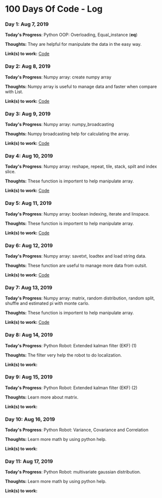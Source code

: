 # 100 Days Of Code - Log


### Day 1: Aug 7, 2019

**Today's Progress**: Python OOP: Overloading, Equal_instance (__eq__)

**Thoughts:** They are helpful for manipulate the data in the easy way.

**Link(s) to work:** 
[Code](https://github.com/worasuch/LearnPython.git)



### Day 2: Aug 8, 2019

**Today's Progress**: Numpy array: create numpy array

**Thoughts:** Numpy array is useful to manage data and faster when compare with List.

**Link(s) to work:** 
[Code](https://github.com/worasuch/LearnPython/blob/master/Create%20array%20numpy.ipynb)



### Day 3: Aug 9, 2019

**Today's Progress**: Numpy array: numpy_broadcasting

**Thoughts:** Numpy broadcasting help for calculating the array.

**Link(s) to work:** 
[Code](https://github.com/worasuch/LearnPython/blob/master/numpy_broadcasting.ipynb)



### Day 4: Aug 10, 2019

**Today's Progress**: Numpy array: reshape, repeat, tile, stack, spilt and index slice.

**Thoughts:** These function is importent to help manipulate array.

**Link(s) to work:** 
[Code](https://github.com/worasuch/LearnPython.git)



### Day 5: Aug 11, 2019

**Today's Progress**: Numpy array: boolean indexing, iterate and linspace.

**Thoughts:** These function is importent to help manipulate array.

**Link(s) to work:** 
[Code](https://github.com/worasuch/LearnPython.git)



### Day 6: Aug 12, 2019

**Today's Progress**: Numpy array: savetxt, loadtex and load string data.

**Thoughts:** These function are useful to manage more data from outsit.

**Link(s) to work:** 
[Code](https://github.com/worasuch/LearnPython.git)



### Day 7: Aug 13, 2019

**Today's Progress**: Numpy array: matrix, random distribution, random split, shuffle and estimated pi with monte carlo.

**Thoughts:** These function is importent to help manipulate array.

**Link(s) to work:** 
[Code](https://github.com/worasuch/LearnPython.git)



### Day 8: Aug 14, 2019

**Today's Progress**: Python Robot: Extended kalman filter (EKF) (1)

**Thoughts:** The filter very help the robot to do localization.

**Link(s) to work:** 



### Day 9: Aug 15, 2019

**Today's Progress**: Python Robot: Extended kalman filter (EKF) (2)

**Thoughts:** Learn more about matrix. 

**Link(s) to work:** 



### Day 10: Aug 16, 2019

**Today's Progress**: Python Robot: Variance, Covariance and Correlation

**Thoughts:** Learn more math by using python help. 

**Link(s) to work:** 



### Day 11: Aug 17, 2019

**Today's Progress**: Python Robot: multivariate gaussian distribution.

**Thoughts:** Learn more math by using python help. 

**Link(s) to work:** 
